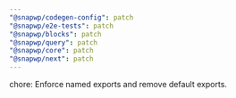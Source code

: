 ```yaml
---
"@snapwp/codegen-config": patch
"@snapwp/e2e-tests": patch
"@snapwp/blocks": patch
"@snapwp/query": patch
"@snapwp/core": patch
"@snapwp/next": patch
---
```


chore: Enforce named exports and remove default exports.

